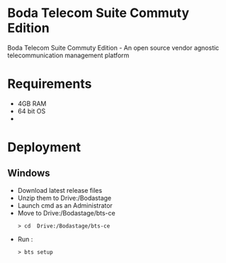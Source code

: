 # Boda Telecom Suite Commuty Edition

Boda Telecom Suite Commuty Edition - An open source vendor agnostic telecommunication management platform

# Requirements 

* 4GB RAM
* 64 bit OS
*

# Deployment

## Windows
* Download latest release files
* Unzip them to Drive:/Bodastage
* Launch cmd as an Administrator
* Move to Drive:/Bodastage/bts-ce
  ```batch 
  > cd  Drive:/Bodastage/bts-ce
  ```
* Run :  
  ```batch 
  > bts setup
  ```